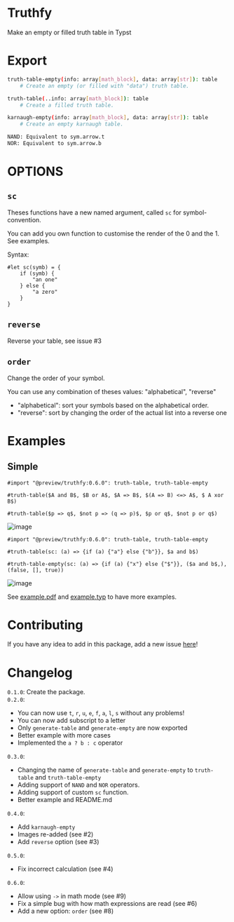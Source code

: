 # Truthfy
Make an empty or filled truth table in Typst

# Export

```sh
truth-table-empty(info: array[math_block], data: array[str]): table
    # Create an empty (or filled with "data") truth table. 

truth-table(..info: array[math_block]): table
    # Create a filled truth table.

karnaugh-empty(info: array[math_block], data: array[str]): table
    # Create an empty karnaugh table.

NAND: Equivalent to sym.arrow.t
NOR: Equivalent to sym.arrow.b
```

# OPTIONS
## `sc`
Theses functions have a new named argument, called `sc` for symbol-convention.

You can add you own function to customise the render of the 0 and the 1. See examples.

Syntax: 
```typst
#let sc(symb) = {
    if (symb) {
        "an one"
    } else {
        "a zero"
    }
}
```
## `reverse`
Reverse your table, see issue #3 

## `order`

Change the order of your symbol.

You can use any combination of theses values: "alphabetical", "reverse"

- "alphabetical": sort your symbols based on the alphabetical order.
- "reverse": sort by changing the order of the actual list into a reverse one

# Examples

## Simple

```typst
#import "@preview/truthfy:0.6.0": truth-table, truth-table-empty

#truth-table($A and B$, $B or A$, $A => B$, $(A => B) <=> A$, $ A xor B$)

#truth-table($p => q$, $not p => (q => p)$, $p or q$, $not p or q$)
```

![image](https://github.com/Thumuss/truthfy/assets/42680097/7edb921d-659e-4348-a12a-07bcc3822012)

```typst
#import "@preview/truthfy:0.6.0": truth-table, truth-table-empty

#truth-table(sc: (a) => {if (a) {"a"} else {"b"}}, $a and b$)

#truth-table-empty(sc: (a) => {if (a) {"x"} else {"$"}}, ($a and b$,), (false, [], true))
```

![image](https://github.com/Thumuss/truthfy/assets/42680097/1ccf6077-5cfb-4643-b621-1dc9529b8176)

See [example.pdf](/example.pdf) and [example.typ](/example.typ) to have more examples.

# Contributing

If you have any idea to add in this package, add a new issue [here](https://github.com/Thumuss/truthfy/issues)!

# Changelog

`0.1.0`: Create the package. <br/>
`0.2.0`: 
- You can now use `t`, `r`, `u`, `e`, `f`, `a`, `l`, `s` without any problems!
- You can now add subscript to a letter
- Only `generate-table` and `generate-empty` are now exported
- Better example with more cases
- Implemented the `a ? b : c` operator <br/>

`0.3.0`: 
- Changing the name of `generate-table` and `generate-empty` to `truth-table` and `truth-table-empty`
- Adding support of `NAND` and `NOR` operators.
- Adding support of custom `sc` function.
- Better example and README.md

`0.4.0`:
- Add `karnaugh-empty`
- Images re-added (see #2)
- Add `reverse` option (see #3)

`0.5.0`:
- Fix incorrect calculation (see #4)

`0.6.0`:
- Allow using `->` in math mode (see #9)
- Fix a simple bug with how math expressions are read (see #6)
- Add a new option: `order` (see #8)